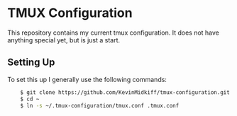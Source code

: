 # TMUX Configuration
This repository contains my current tmux configuration.  It does not have anything special yet, but is just a start.  

## Setting Up
To set this up I generally use the following commands:  
```sh
    $ git clone https://github.com/KevinMidkiff/tmux-configuration.git ~/.tmux-configuration
    $ cd ~
    $ ln -s ~/.tmux-configuration/tmux.conf .tmux.conf
```
